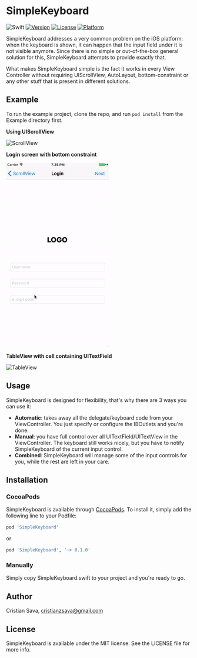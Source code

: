 # SimpleKeyboard

![Swift](https://img.shields.io/badge/Swift-3.0-brightgreen.svg)
[![Version](https://img.shields.io/cocoapods/v/SimpleKeyboard.svg?style=flat)](http://cocoapods.org/pods/SimpleKeyboard)
[![License](https://img.shields.io/cocoapods/l/SimpleKeyboard.svg?style=flat)](http://cocoapods.org/pods/SimpleKeyboard)
[![Platform](https://img.shields.io/cocoapods/p/SimpleKeyboard.svg?style=flat)](http://cocoapods.org/pods/SimpleKeyboard)

SimpleKeyboard addresses a very common problem on the iOS platform: when the keyboard is shown, it can happen that the input field under it is not visible anymore. Since there is no simple or out-of-the-box general solution for this, SimpleKeyboard attempts to provide exactly that.

What makes SimpleKeyboard simple is the fact it works in every View Controller without requiring UIScrollView, AutoLayout, bottom-constraint or any other stuff that is present in different solutions.

## Example

To run the example project, clone the repo, and run `pod install` from the Example directory first.

**Using UIScrollView**

![ScrollView](https://github.com/sivu22/SimpleKeyboard/blob/master/Screenshots/ScrollView.gif)

**Login screen with bottom constraint**

![Login](https://github.com/sivu22/SimpleKeyboard/blob/master/Screenshots/Login.gif)

**TableView with cell containing UITextField**

![TableView](https://github.com/sivu22/SimpleKeyboard/blob/master/Screenshots/TableView.gif)

## Usage

SimpleKeyboard is designed for flexibility, that's why there are 3 ways you can use it:
- **Automatic**: takes away all the delegate/keyboard code from your ViewController. You just specify or configure the IBOutlets and you're done. 
- **Manual**: you have full control over all UITextField/UITextView in the ViewController. The keyboard still works nicely, but you have to notify SimpleKeyboard of the current input control.
- **Combined**: SimpleKeyboard will manage some of the input controls for you, while the rest are left in your care.


## Installation

### CocoaPods
SimpleKeyboard is available through [CocoaPods](http://cocoapods.org). To install
it, simply add the following line to your Podfile:

```ruby
pod 'SimpleKeyboard'
```
or

```ruby
pod 'SimpleKeyboard', '~> 0.1.0'
```

### Manually
Simply copy SimpleKeyboard.swift to your project and you're ready to go.

## Author

Cristian Sava, cristianzsava@gmail.com

## License

SimpleKeyboard is available under the MIT license. See the LICENSE file for more info.
